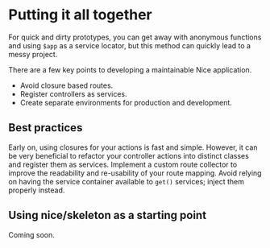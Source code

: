 Putting it all together
=======================

For quick and dirty prototypes, you can get away with anonymous functions and using `$app` as a service locator,
but this method can quickly lead to a messy project.

There are a few key points to developing a maintainable Nice application.

* Avoid closure based routes.
* Register controllers as services.
* Create separate environments for production and development.


Best practices
--------------

Early on, using closures for your actions is fast and simple. However, it can be very
beneficial to refactor your controller actions into distinct classes and register them as
services. Implement a custom route collector to improve the readability and re-usability
of your route mapping. Avoid relying on having the service container available
to `get()` services; inject them properly instead.


Using nice/skeleton as a starting point
---------------------------------------

Coming soon.
